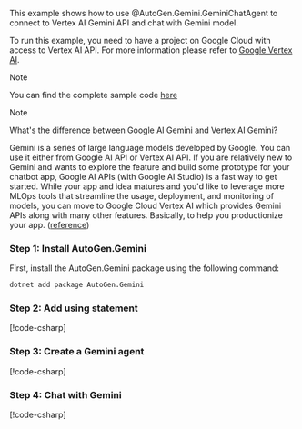 This example shows how to use @AutoGen.Gemini.GeminiChatAgent to connect to Vertex AI Gemini API and chat with Gemini model.

To run this example, you need to have a project on Google Cloud with access to Vertex AI API. For more information please refer to [Google Vertex AI](https://cloud.google.com/vertex-ai/docs).

> [!NOTE]
> You can find the complete sample code [here](https://github.com/SuperDappAI/superdappstudio/blob/main/dotnet/sample/AutoGen.Gemini.Sample/Chat_With_Vertex_Gemini.cs)

> [!NOTE]
> What's the difference between Google AI Gemini and Vertex AI Gemini?
>
> Gemini is a series of large language models developed by Google. You can use it either from Google AI API or Vertex AI API. If you are relatively new to Gemini and wants to explore the feature and build some prototype for your chatbot app, Google AI APIs (with Google AI Studio) is a fast way to get started. While your app and idea matures and you'd like to leverage more MLOps tools that streamline the usage, deployment, and monitoring of models, you can move to Google Cloud Vertex AI which provides Gemini APIs along with many other features. Basically, to help you productionize your app. ([reference](https://stackoverflow.com/questions/78007243/utilizing-gemini-through-vertex-ai-or-through-google-generative-ai))

### Step 1: Install AutoGen.Gemini

First, install the AutoGen.Gemini package using the following command:

```bash
dotnet add package AutoGen.Gemini
```

### Step 2: Add using statement

[!code-csharp[](../../../sample/AutoGen.Gemini.Sample/Chat_With_Vertex_Gemini.cs?name=Using)]

### Step 3: Create a Gemini agent

[!code-csharp[](../../../sample/AutoGen.Gemini.Sample/Chat_With_Vertex_Gemini.cs?name=Create_Gemini_Agent)]


### Step 4: Chat with Gemini

[!code-csharp[](../../../sample/AutoGen.Gemini.Sample/Chat_With_Vertex_Gemini.cs?name=Chat_With_Vertex_Gemini)]